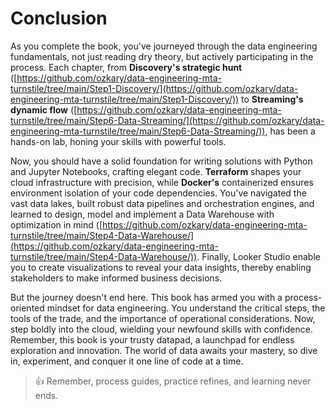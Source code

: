 # Conclusion

As you complete the book, you've journeyed through the data engineering fundamentals, not just reading dry theory, but actively participating in the process. Each chapter, from **Discovery's strategic hunt** ([https://github.com/ozkary/data-engineering-mta-turnstile/tree/main/Step1-Discovery/](https://github.com/ozkary/data-engineering-mta-turnstile/tree/main/Step1-Discovery/)) to **Streaming's dynamic flow** ([https://github.com/ozkary/data-engineering-mta-turnstile/tree/main/Step6-Data-Streaming/](https://github.com/ozkary/data-engineering-mta-turnstile/tree/main/Step6-Data-Streaming/)), has been a hands-on lab, honing your skills with powerful tools.

Now, you should have a solid foundation for writing solutions with Python and Jupyter Notebooks, crafting elegant code. **Terraform** shapes your cloud infrastructure with precision, while **Docker's** containerized ensures environment isolation of your code dependencies. You've navigated the vast data lakes, built robust data pipelines and orchestration engines, and learned to design, model and implement a Data Warehouse  with optimization in mind ([https://github.com/ozkary/data-engineering-mta-turnstile/tree/main/Step4-Data-Warehouse/](https://github.com/ozkary/data-engineering-mta-turnstile/tree/main/Step4-Data-Warehouse/)). Finally, Looker Studio enable you to create visualizations to reveal your data insights, thereby enabling stakeholders to make informed business decisions.

But the journey doesn't end here. This book has armed you with a process-oriented mindset for data engineering. You understand the critical steps, the tools of the trade, and the importance of operational considerations. Now, step boldly into the cloud, wielding your newfound skills with confidence. Remember, this book is your trusty datapad, a launchpad for endless exploration and innovation. The world of data awaits your mastery, so dive in, experiment, and conquer it one line of code at a time.

> 👍 Remember, process guides, practice refines, and learning never ends.

